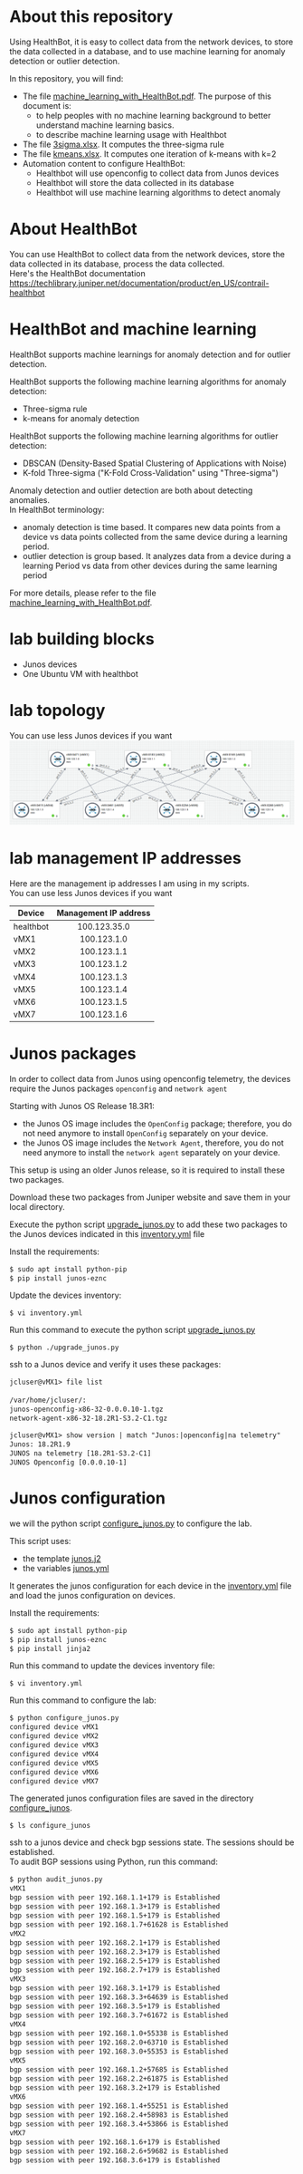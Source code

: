 # About this repository 

Using HealthBot, it is easy to collect data from the network devices, to store the data collected in a database, and to use machine learning for anomaly detection or outlier detection.   

In this repository, you will find: 
- The file [machine_learning_with_HealthBot.pdf](machine_learning_with_HealthBot.pdf). The purpose of this document is:  
    - to help peoples with no machine learning background to better understand machine learning basics. 
    - to describe machine learning usage with Healthbot  
- The file [3sigma.xlsx](3sigma.xlsx). It computes the three-sigma rule 
- The file [kmeans.xlsx](kmeans.xlsx). It computes one iteration of k-means with k=2  
- Automation content to configure HealthBot:
  - Healthbot will use openconfig to collect data from Junos devices 
  - Healthbot will store the data collected in its database
  - Healthbot will use machine learning algorithms to detect anomaly   

# About HealthBot 

You can use HealthBot to collect data from the network devices, store the data collected in its database, process the data collected.  
Here's the HealthBot documentation https://techlibrary.juniper.net/documentation/product/en_US/contrail-healthbot 

# HealthBot and machine learning 

HealthBot supports machine learnings for anomaly detection and for outlier detection.  

HealthBot supports the following machine learning algorithms for anomaly detection:  
- Three-sigma rule  
- k-means for anomaly detection  

HealthBot supports the following machine learning algorithms for outlier detection: 
- DBSCAN (Density-Based Spatial Clustering of Applications with Noise)
- K-fold Three-sigma ("K-Fold Cross-Validation" using "Three-sigma")

Anomaly detection and outlier detection are both about detecting anomalies.  
In HealthBot terminology:  
- anomaly detection is time based. It compares new data points from a device vs data points collected from the same device during a learning period.  
- outlier detection is group based. It analyzes data from a device during a learning Period vs data from other devices during the same learning period

For more details, please refer to the file [machine_learning_with_HealthBot.pdf](machine_learning_with_HealthBot.pdf). 

# lab building blocks   

- Junos devices 
- One Ubuntu VM with healthbot

# lab topology

You can use less Junos devices if you want
![topology.png](resources/topology.png)  

# lab management IP addresses 

Here are the management ip addresses I am using in my scripts.  
You can use less Junos devices if you want

| Device        | Management IP address           |
| ------------- |:-------------:| 
| healthbot        | 100.123.35.0 |
| vMX1      | 100.123.1.0 |
| vMX2      | 100.123.1.1   |
| vMX3      | 100.123.1.2   |
| vMX4      | 100.123.1.3   |
| vMX5      | 100.123.1.4   |
| vMX6      | 100.123.1.5   |
| vMX7      | 100.123.1.6   |

# Junos packages

In order to collect data from Junos using openconfig telemetry, the devices require the Junos packages ```openconfig``` and ```network agent```

Starting with Junos OS Release 18.3R1: 
- the Junos OS image includes the ```OpenConfig``` package; therefore, you do not need anymore to install ```OpenConfig``` separately on your device.  
- the Junos OS image includes the ```Network Agent```, therefore, you do not need anymore to install the ```network agent``` separately on your device.  

This setup is using an older Junos release, so it is required to install these two packages. 

Download these two packages from Juniper website and save them in your local directory.    

Execute the python script [upgrade_junos.py](upgrade_junos.py) to add these two packages to the Junos devices indicated in this [inventory.yml](inventory.yml) file   

Install the requirements:
```
$ sudo apt install python-pip
$ pip install junos-eznc
```
Update the devices inventory: 
```
$ vi inventory.yml
```
Run this command to execute the python script [upgrade_junos.py](upgrade_junos.py)
```
$ python ./upgrade_junos.py
```
ssh to a Junos device and verify it uses these packages:
```
jcluser@vMX1> file list

/var/home/jcluser/:
junos-openconfig-x86-32-0.0.0.10-1.tgz
network-agent-x86-32-18.2R1-S3.2-C1.tgz

```
```
jcluser@vMX1> show version | match "Junos:|openconfig|na telemetry"
Junos: 18.2R1.9
JUNOS na telemetry [18.2R1-S3.2-C1]
JUNOS Openconfig [0.0.0.10-1]
```

# Junos configuration

we will the python script [configure_junos.py](configure_junos.py) to configure the lab.

This script uses: 
- the template [junos.j2](configure_junos/junos.j2) 
- the variables [junos.yml](configure_junos/junos.yml) 

It generates the junos configuration for each device in the [inventory.yml](inventory.yml) file and load the junos configuration on devices.  
 
Install the requirements: 
```
$ sudo apt install python-pip
$ pip install junos-eznc
$ pip install jinja2
```
Run this command to update the devices inventory file:
```
$ vi inventory.yml
```
Run this command to configure the lab:  
```
$ python configure_junos.py
configured device vMX1
configured device vMX2
configured device vMX3
configured device vMX4
configured device vMX5
configured device vMX6
configured device vMX7
```
The generated junos configuration files are saved in the directory [configure_junos](configure_junos).  
```
$ ls configure_junos
```
ssh to a junos device and check bgp sessions state. The sessions should be established.  
To audit BGP sessions using Python, run this command: 
```
$ python audit_junos.py
vMX1
bgp session with peer 192.168.1.1+179 is Established
bgp session with peer 192.168.1.3+179 is Established
bgp session with peer 192.168.1.5+179 is Established
bgp session with peer 192.168.1.7+61628 is Established
vMX2
bgp session with peer 192.168.2.1+179 is Established
bgp session with peer 192.168.2.3+179 is Established
bgp session with peer 192.168.2.5+179 is Established
bgp session with peer 192.168.2.7+179 is Established
vMX3
bgp session with peer 192.168.3.1+179 is Established
bgp session with peer 192.168.3.3+64639 is Established
bgp session with peer 192.168.3.5+179 is Established
bgp session with peer 192.168.3.7+61672 is Established
vMX4
bgp session with peer 192.168.1.0+55338 is Established
bgp session with peer 192.168.2.0+63710 is Established
bgp session with peer 192.168.3.0+55353 is Established
vMX5
bgp session with peer 192.168.1.2+57685 is Established
bgp session with peer 192.168.2.2+61875 is Established
bgp session with peer 192.168.3.2+179 is Established
vMX6
bgp session with peer 192.168.1.4+55251 is Established
bgp session with peer 192.168.2.4+58983 is Established
bgp session with peer 192.168.3.4+53866 is Established
vMX7
bgp session with peer 192.168.1.6+179 is Established
bgp session with peer 192.168.2.6+59682 is Established
bgp session with peer 192.168.3.6+179 is Established

```
